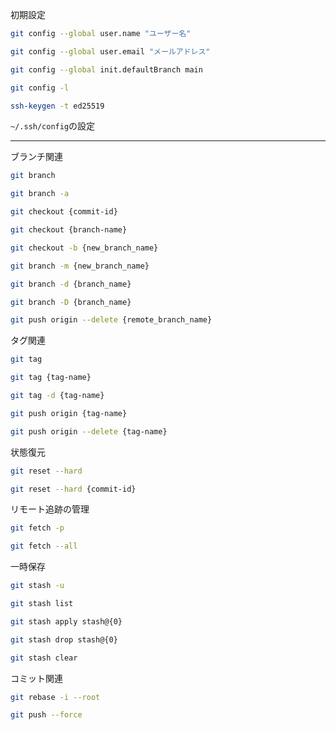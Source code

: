 初期設定
```sh
git config --global user.name "ユーザー名"

git config --global user.email "メールアドレス"

git config --global init.defaultBranch main

git config -l

ssh-keygen -t ed25519
```

`~/.ssh/config`の設定

---

ブランチ関連
```sh
git branch

git branch -a

git checkout {commit-id}

git checkout {branch-name}

git checkout -b {new_branch_name}

git branch -m {new_branch_name}

git branch -d {branch_name}

git branch -D {branch_name}

git push origin --delete {remote_branch_name}
```

タグ関連
```sh
git tag

git tag {tag-name}

git tag -d {tag-name}

git push origin {tag-name}

git push origin --delete {tag-name}
```

状態復元
```sh
git reset --hard

git reset --hard {commit-id}
```

リモート追跡の管理
```sh
git fetch -p

git fetch --all
```

一時保存
```sh
git stash -u

git stash list

git stash apply stash@{0}

git stash drop stash@{0}

git stash clear
```

コミット関連
```sh
git rebase -i --root

git push --force
```
